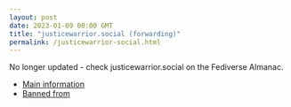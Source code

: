 ```yaml
---
layout: post
date: 2023-01-09 00:00 GMT
title: "justicewarrior.social (forwarding)"
permalink: /justicewarrior-social.html
---
```


No longer updated - check justicewarrior.social on the Fediverse Almanac.

* [Main information](https://www.fediversealmanac.com/api/v1/instances/justicewarrior.social)
* [Banned from](https://www.fediversealmanac.com/api/v1/instances/justicewarrior.social/banned_from)


